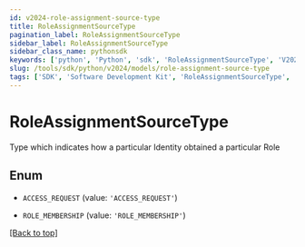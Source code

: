 ```yaml
---
id: v2024-role-assignment-source-type
title: RoleAssignmentSourceType
pagination_label: RoleAssignmentSourceType
sidebar_label: RoleAssignmentSourceType
sidebar_class_name: pythonsdk
keywords: ['python', 'Python', 'sdk', 'RoleAssignmentSourceType', 'V2024RoleAssignmentSourceType'] 
slug: /tools/sdk/python/v2024/models/role-assignment-source-type
tags: ['SDK', 'Software Development Kit', 'RoleAssignmentSourceType', 'V2024RoleAssignmentSourceType']
---
```


# RoleAssignmentSourceType

Type which indicates how a particular Identity obtained a particular Role

## Enum

* `ACCESS_REQUEST` (value: `'ACCESS_REQUEST'`)

* `ROLE_MEMBERSHIP` (value: `'ROLE_MEMBERSHIP'`)

[[Back to top]](#) 

